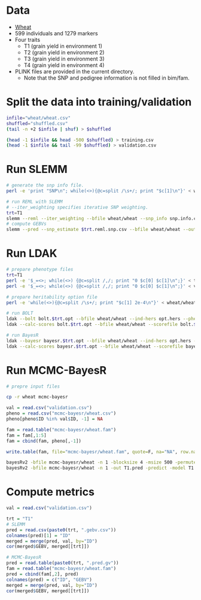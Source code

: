 # Data  
- [Wheat](https://cran.r-project.org/web/packages/BLR/index.html)
- 599 individuals and 1279 markers
- Four traits
  - T1 (grain yield in environment 1)
  - T2 (grain yield in environment 2)
  - T3 (grain yield in environment 3)
  - T4 (grain yield in environment 4)
- PLINK files are provided in the current directory.
  - Note that the SNP and pedigree information is not filled in bim/fam. 

# Split the data into training/validation
```sh
infile="wheat/wheat.csv"
shuffled="shuffled.csv"
(tail -n +2 $infile | shuf) > $shuffled

(head -1 $infile && head -500 $shuffled) > training.csv
(head -1 $infile && tail -99 $shuffled) > validation.csv

```

# Run SLEMM
```sh
# generate the snp info file.
perl -e 'print "SNP\n"; while(<>){@c=split /\s+/; print "$c[1]\n"}' < wheat/wheat.bim > snp.info.csv

# run REML with SLEMM
# --iter_weighting specifies iterative SNP weighting.
trt=T1
slemm --reml --iter_weighting --bfile wheat/wheat --snp_info snp.info.csv --phenotype training.csv --trait $trt --out $trt
# compute GEBVs
slemm --pred --snp_estimate $trt.reml.snp.csv --bfile wheat/wheat --output $trt.gebv.csv

```

# Run LDAK
```sh
# prepare phenotype files
trt=T1
perl -e '$_=<>; while(<>) {@c=split /,/; print "0 $c[0] $c[1]\n";}' < training.csv > $trt.training.pheno
perl -e '$_=<>; while(<>) {@c=split /,/; print "0 $c[0] $c[1]\n";}' < validation.csv > $trt.validation.pheno

# prepare heritability option file
perl -e 'while(<>){@c=split /\s+/; print "$c[1] 2e-4\n"}' < wheat/wheat.bim > opt.hers

# run BOLT
ldak --bolt bolt.$trt.opt --bfile wheat/wheat --ind-hers opt.hers --pheno $trt.training.pheno --cv-proportion .1
ldak --calc-scores bolt.$trt.opt --bfile wheat/wheat --scorefile bolt.$trt.opt.effects --power 0 --pheno $trt.validation.pheno

# run BayesR
ldak --bayesr bayesr.$trt.opt --bfile wheat/wheat --ind-hers opt.hers --pheno $trt.training.pheno --cv-proportion .1
ldak --calc-scores bayesr.$trt.opt --bfile wheat/wheat --scorefile bayesr.$trt.opt.effects --power 0 --pheno $trt.validation.pheno

```

# Run MCMC-BayesR
```sh
# prepre input files

cp -r wheat mcmc-bayesr
```

```R
val = read.csv("validation.csv")
pheno = read.csv("mcmc-bayesr/wheat.csv")
pheno[pheno$ID %in% val$ID, -1] = NA

fam = read.table("mcmc-bayesr/wheat.fam")
fam = fam[,1:5]
fam = cbind(fam, pheno[,-1])

write.table(fam, file="mcmc-bayesr/wheat.fam", quote=F, na="NA", row.names=F, col.names=F)

```

```sh
bayesRv2 -bfile mcmc-bayesr/wheat -n 1 -blocksize 4 -msize 500 -permute -nthreads 4 -out T1 -numit 50000 -burnin 20000 -vara 0.001 -vare 0.55 
bayesRv2 -bfile mcmc-bayesr/wheat -n 1 -out T1.pred -predict -model T1.model -freq T1.frq -param T1.param

```


# Compute metrics
```R
val = read.csv("validation.csv")

trt = "T1"
# SLEMM
pred = read.csv(paste0(trt, ".gebv.csv"))
colnames(pred)[1] = "ID"
merged = merge(pred, val, by="ID")
cor(merged$GEBV, merged[[trt]])

# MCMC-BayesR
pred = read.table(paste0(trt, ".pred.gv"))
fam = read.table("mcmc-bayesr/wheat.fam")
pred = cbind(fam[,2], pred)
colnames(pred) = c("ID", "GEBV")
merged = merge(pred, val, by="ID")
cor(merged$GEBV, merged[[trt]])


```
